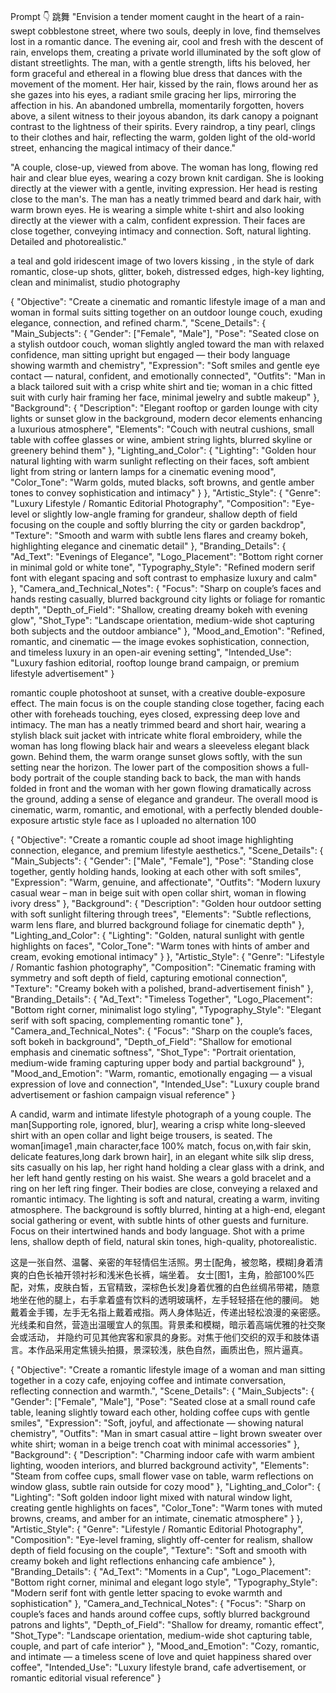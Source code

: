 Prompt 👇 
跳舞
"Envision a tender moment caught in the heart of a rain-swept cobblestone street, where two souls, deeply in love, find themselves lost in a romantic dance. The evening air, cool and fresh with the descent of rain, envelops them, creating a private world illuminated by the soft glow of distant streetlights. The man, with a gentle strength, lifts his beloved, her form graceful and ethereal in a flowing blue dress that dances with the movement of the moment. Her hair, kissed by the rain, flows around her as she gazes into his eyes, a radiant smile gracing her lips, mirroring the affection in his. An abandoned umbrella, momentarily forgotten, hovers above, a silent witness to their joyous abandon, its dark canopy a poignant contrast to the lightness of their spirits. Every raindrop, a tiny pearl, clings to their clothes and hair, reflecting the warm, golden light of the old-world street, enhancing the magical intimacy of their dance."


"A couple, close-up, viewed from above. The woman has long, flowing red hair and clear blue eyes, wearing a cozy brown knit cardigan. She is looking directly at the viewer with a gentle, inviting expression. Her head is resting close to the man's. The man has a neatly trimmed beard and dark hair, with warm brown eyes. He is wearing a simple white t-shirt and also looking directly at the viewer with a calm, confident expression. Their faces are close together, conveying intimacy and connection. Soft, natural lighting. Detailed and photorealistic."


a teal and gold iridescent image of two lovers kissing , in the style of dark romantic, close-up shots, glitter, bokeh, distressed edges, high-key lighting, clean and minimalist, studio photography


{
  "Objective": "Create a cinematic and romantic lifestyle image of a man and woman in formal suits sitting together on an outdoor lounge couch, exuding elegance, connection, and refined charm.",
  "Scene_Details": {
    "Main_Subjects": {
      "Gender": ["Female", "Male"],
      "Pose": "Seated close on a stylish outdoor couch, woman slightly angled toward the man with relaxed confidence, man sitting upright but engaged — their body language showing warmth and chemistry",
      "Expression": "Soft smiles and gentle eye contact — natural, confident, and emotionally connected",
      "Outfits": "Man in a black tailored suit with a crisp white shirt and tie; woman in a chic fitted suit with curly hair framing her face, minimal jewelry and subtle makeup"
    },
    "Background": {
      "Description": "Elegant rooftop or garden lounge with city lights or sunset glow in the background, modern decor elements enhancing a luxurious atmosphere",
      "Elements": "Couch with neutral cushions, small table with coffee glasses or wine, ambient string lights, blurred skyline or greenery behind them"
    },
    "Lighting_and_Color": {
      "Lighting": "Golden hour natural lighting with warm sunlight reflecting on their faces, soft ambient light from string or lantern lamps for a cinematic evening mood",
      "Color_Tone": "Warm golds, muted blacks, soft browns, and gentle amber tones to convey sophistication and intimacy"
    }
  },
  "Artistic_Style": {
    "Genre": "Luxury Lifestyle / Romantic Editorial Photography",
    "Composition": "Eye-level or slightly low-angle framing for grandeur, shallow depth of field focusing on the couple and softly blurring the city or garden backdrop",
    "Texture": "Smooth and warm with subtle lens flares and creamy bokeh, highlighting elegance and cinematic detail"
  },
  "Branding_Details": {
    "Ad_Text": "Evenings of Elegance",
    "Logo_Placement": "Bottom right corner in minimal gold or white tone",
    "Typography_Style": "Refined modern serif font with elegant spacing and soft contrast to emphasize luxury and calm"
  },
  "Camera_and_Technical_Notes": {
    "Focus": "Sharp on couple’s faces and hands resting casually, blurred background city lights or foliage for romantic depth",
    "Depth_of_Field": "Shallow, creating dreamy bokeh with evening glow",
    "Shot_Type": "Landscape orientation, medium-wide shot capturing both subjects and the outdoor ambiance"
  },
  "Mood_and_Emotion": "Refined, romantic, and cinematic — the image evokes sophistication, connection, and timeless luxury in an open-air evening setting",
  "Intended_Use": "Luxury fashion editorial, rooftop lounge brand campaign, or premium lifestyle advertisement"
}

romantic couple photoshoot at sunset, with a creative double-exposure effect. The main focus is on the couple standing close together, facing each other with foreheads touching, eyes closed, expressing deep love and intimacy. The man has a neatly trimmed beard and short hair, wearing a stylish black suit jacket with intricate white floral embroidery, while the woman has long flowing black hair and wears a sleeveless elegant black gown. Behind them, the warm orange sunset glows softly, with the sun setting near the horizon. The lower part of the composition shows a full-body portrait of the couple standing back to back, the man with hands folded in front and the woman with her gown flowing dramatically across the ground, adding a sense of elegance and grandeur.
The overall mood is cinematic, warm, romantic, and emotional, with a perfectly blended double-exposure artıstic style
face as l uploaded no alternation 100


{
  "Objective": "Create a romantic couple ad shoot image highlighting connection, elegance, and premium lifestyle aesthetics.",
  "Scene_Details": {
    "Main_Subjects": {
      "Gender": ["Male", "Female"],
      "Pose": "Standing close together, gently holding hands, looking at each other with soft smiles",
      "Expression": "Warm, genuine, and affectionate",
      "Outfits": "Modern luxury casual wear – man in beige suit with open collar shirt, woman in flowing ivory dress"
    },
    "Background": {
      "Description": "Golden hour outdoor setting with soft sunlight filtering through trees",
      "Elements": "Subtle reflections, warm lens flare, and blurred background foliage for cinematic depth"
    },
    "Lighting_and_Color": {
      "Lighting": "Golden, natural sunlight with gentle highlights on faces",
      "Color_Tone": "Warm tones with hints of amber and cream, evoking emotional intimacy"
    }
  },
  "Artistic_Style": {
    "Genre": "Lifestyle / Romantic fashion photography",
    "Composition": "Cinematic framing with symmetry and soft depth of field, capturing emotional connection",
    "Texture": "Creamy bokeh with a polished, brand-advertisement finish"
  },
  "Branding_Details": {
    "Ad_Text": "Timeless Together",
    "Logo_Placement": "Bottom right corner, minimalist logo styling",
    "Typography_Style": "Elegant serif with soft spacing, complementing romantic tone"
  },
  "Camera_and_Technical_Notes": {
    "Focus": "Sharp on the couple’s faces, soft bokeh in background",
    "Depth_of_Field": "Shallow for emotional emphasis and cinematic softness",
    "Shot_Type": "Portrait orientation, medium-wide framing capturing upper body and partial background"
  },
  "Mood_and_Emotion": "Warm, romantic, emotionally engaging — a visual expression of love and connection",
  "Intended_Use": "Luxury couple brand advertisement or fashion campaign visual reference"
}



A candid, warm and intimate lifestyle photograph of a young couple. 
The man[Supporting role, ignored, blur], wearing a crisp white long-sleeved shirt with an open collar and light beige trousers, 
is seated. The woman[image1 ,main character,face 100% match, focus on,with fair skin, delicate features,long dark brown hair], 
in an elegant white silk slip dress, sits casually on his lap, her right hand holding a clear glass with a drink, 
and her left hand gently resting on his waist. She wears a gold bracelet and a ring on her left ring finger. 
Their bodies are close, conveying a relaxed and romantic intimacy. The lighting is soft and natural, creating a warm, inviting atmosphere. 
The background is softly blurred, hinting at a high-end, elegant social gathering or event, with subtle hints of other guests and furniture. 
Focus on their intertwined hands and body language.
Shot with a prime lens, shallow depth of field, natural skin tones, high-quality, photorealistic.

这是一张自然、温馨、亲密的年轻情侣生活照。男士[配角，被忽略，模糊]身着清爽的白色长袖开领衬衫和浅米色长裤，端坐着。
女士[图1，主角，脸部100%匹配，对焦，皮肤白皙，五官精致，深棕色长发]身着优雅的白色丝绸吊带裙，随意地坐在他的腿上，右手拿着盛有饮料的透明玻璃杯，左手轻轻搭在他的腰间。
她戴着金手镯，左手无名指上戴着戒指。两人身体贴近，传递出轻松浪漫的亲密感。光线柔和自然，营造出温暖宜人的氛围。背景柔和模糊，暗示着高端优雅的社交聚会或活动，
并隐约可见其他宾客和家具的身影。对焦于他们交织的双手和肢体语言。本作品采用定焦镜头拍摄，景深较浅，肤色自然，画质出色，照片逼真。


{
  "Objective": "Create a romantic lifestyle image of a woman and man sitting together in a cozy cafe, enjoying coffee and intimate conversation, reflecting connection and warmth.",
  "Scene_Details": {
    "Main_Subjects": {
      "Gender": ["Female", "Male"],
      "Pose": "Seated close at a small round cafe table, leaning slightly toward each other, holding coffee cups with gentle smiles",
      "Expression": "Soft, joyful, and affectionate — showing natural chemistry",
      "Outfits": "Man in smart casual attire – light brown sweater over white shirt; woman in a beige trench coat with minimal accessories"
    },
    "Background": {
      "Description": "Charming indoor cafe with warm ambient lighting, wooden interiors, and blurred background activity",
      "Elements": "Steam from coffee cups, small flower vase on table, warm reflections on window glass, subtle rain outside for cozy mood"
    },
    "Lighting_and_Color": {
      "Lighting": "Soft golden indoor light mixed with natural window light, creating gentle highlights on faces",
      "Color_Tone": "Warm tones with muted browns, creams, and amber for an intimate, cinematic atmosphere"
    }
  },
  "Artistic_Style": {
    "Genre": "Lifestyle / Romantic Editorial Photography",
    "Composition": "Eye-level framing, slightly off-center for realism, shallow depth of field focusing on the couple",
    "Texture": "Soft and smooth with creamy bokeh and light reflections enhancing cafe ambience"
  },
  "Branding_Details": {
    "Ad_Text": "Moments in a Cup",
    "Logo_Placement": "Bottom right corner, minimal and elegant logo style",
    "Typography_Style": "Modern serif font with gentle letter spacing to evoke warmth and sophistication"
  },
  "Camera_and_Technical_Notes": {
    "Focus": "Sharp on couple’s faces and hands around coffee cups, softly blurred background patrons and lights",
    "Depth_of_Field": "Shallow for dreamy, romantic effect",
    "Shot_Type": "Landscape orientation, medium-wide shot capturing table, couple, and part of cafe interior"
  },
  "Mood_and_Emotion": "Cozy, romantic, and intimate — a timeless scene of love and quiet happiness shared over coffee",
  "Intended_Use": "Luxury lifestyle brand, cafe advertisement, or romantic editorial visual reference"
}
